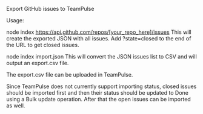 Export GitHub issues to TeamPulse

Usage:

node index https://api.github.com/repos/[your_repo_here]/issues
This will create the exported JSON with all issues. Add ?state=closed to the end of the URL to get closed issues.

node index import.json
This will convert the JSON issues list to CSV and will output an export.csv file.

The export.csv file can be uploaded in TeamPulse.

Since TeamPulse does not currently support importing status, closed issues should be imported first and then their status should be updated to Done using a Bulk update operation. After that the open issues can be imported as well.

